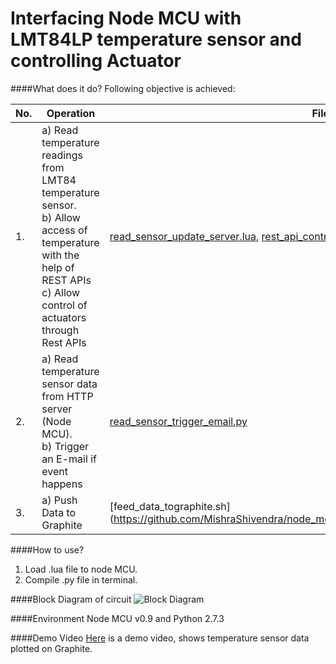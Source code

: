 # Interfacing Node MCU with LMT84LP temperature sensor and controlling Actuator 
####What does it do?
Following objective is achieved:

|**No.**| **Operation**                             |  **File name**                                           |
|-------|-------------------------------------------|----------------------------------------------------------|
|1. | a) Read temperature readings from LMT84 temperature sensor. <br /> b) Allow access of temperature with the help of REST APIs <br /> c) Allow control of actuators through Rest APIs | [read_sensor_update_server.lua](https://github.com/MishraShivendra/node_mcu_py_email/blob/master/read_sensor_update_server.lua), [rest_api_control.lua](https://github.com/MishraShivendra/node_mcu_py_email/blob/master/rest_api_control.lua)|
|2. | a) Read temperature sensor data from HTTP server (Node MCU). <br /> b) Trigger an E-mail if event happens | [read_sensor_trigger_email.py](https://github.com/MishraShivendra/node_mcu_py_email/blob/master/read_sensor_trigger_email.py)|
|3. | a) Push Data to Graphite | [feed_data_tographite.sh] (https://github.com/MishraShivendra/node_mcu_py_email/blob/master/feed_data_tographite.sh)

####How to use?
1. Load .lua file to node MCU.
2. Compile .py file in terminal.

####Block Diagram of circuit
![Block Diagram](https://github.com/MishraShivendra/node_mcu_py_email/blob/master/block.png)

####Environment
Node MCU v0.9 and Python 2.7.3

####Demo Video
[Here](https://youtu.be/NXFKr1k28os) is a demo video, shows temperature sensor data plotted on Graphite. 
